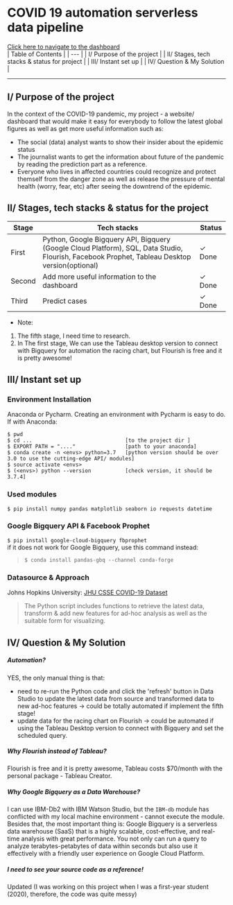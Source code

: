 # COVID 19 automation serverless data pipeline
<a href="https://datastudio.google.com/s/qSPC32qTzPs"> Click here to navigate to the dashboard </a> <br>
| Table of Contents |
| --- |
| I/ Purpose of the project |
| II/ Stages, tech stacks & status for project |
| III/ Instant set up |
| IV/ Question & My Solution |
_____
## I/ Purpose of the project
In the context of the COVID-19 pandemic, my project - a website/ dashboard that would make it easy for everybody to follow the latest global figures as well as get more useful information such as:
* The social (data) analyst wants to show their insider about the epidemic status
* The journalist wants to get the information about future of the pandemic by reading the prediction part as a reference.
* Everyone who lives in affected countries could recognize and protect themself from the danger zone as well as release the pressure of mental health (worry, fear, etc) after seeing the downtrend of the epidemic.

## II/ Stages, tech stacks & status for the project

| Stage | Tech stacks | Status |
| ----------- | ----------- | ----------- |
| First | Python, Google Bigquery API, Bigquery (Google Cloud Platform), SQL, Data Studio, Flourish, Facebook Prophet, Tableau Desktop version(optional) | ✓ Done|
| Second | Add more useful information to the dashboard | ✓ Done |
| Third | Predict cases | ✓ Done |

* Note:
1. The fifth stage, I need time to research.
2. In The first stage, We can use the Tableau desktop version to connect with Bigquery for automation the racing chart, but Flourish is free and it is pretty awesome!

## III/ Instant set up
### Environment Installation
Anaconda or Pycharm. Creating an environment with Pycharm is easy to do. If with Anaconda:
```
$ pwd
$ cd ...                              [to the project dir ]
$ EXPORT PATH = "...."                [path to your anaconda]
$ conda create -n <envs> python=3.7   [python version should be over 3.0 to use the cutting-edge API/ modules]
$ source activate <envs>
$ (<envs>) python --version           [check version, it should be 3.7.4]
```

### Used modules
`$ pip install numpy pandas matplotlib seaborn io requests datetime `
### Google Bigquery API & Facebook Prophet
`$ pip install google-cloud-bigquery fbprophet` <br>
if it does not work for Google Bigquery, use this command instead:
> `$ conda install pandas-gbq --channel conda-forge`
### Datasource & Approach
Johns Hopkins University: <a href="https://github.com/CSSEGISandData/COVID-19/tree/master/csse_covid_19_data/csse_covid_19_time_series">JHU CSSE COVID-19 Dataset</a>
> The Python script includes functions to retrieve the latest data, transform & add new features for ad-hoc analysis as well as the suitable form for visualizing.

## IV/ Question & My Solution
##### Automation?
YES, the only manual thing is that:
* need to re-run the Python code and click the 'refresh' button in Data Studio to update the latest data from source and transformed data to new ad-hoc features -> could be totally automated if implement the fifth stage!
* update data for the racing chart on Flourish -> could be automated if using the Tableau Desktop version to connect with Bigquery and set the scheduled query.
##### Why Flourish instead of Tableau?
Flourish is free and it is pretty awesome, Tableau costs $70/month with the personal package - Tableau Creator.
##### Why Google Bigquery as a Data Warehouse?
I can use IBM-Db2 with IBM Watson Studio, but the `IBM-db` module has conflicted with my local machine environment - cannot execute the module. Besides that, the most important thing is:
Google Bigquery is a serverless data warehouse (SaaS) that is a highly scalable, cost-effective, and real-time analysis with great performance. You not only can run a query to analyze terabytes-petabytes of data within seconds but also use it effectively with a friendly user experience on Google Cloud Platform.
##### I need to see your source code as a reference!
Updated (I was working on this project when I was a first-year student (2020), therefore, the code was quite messy)